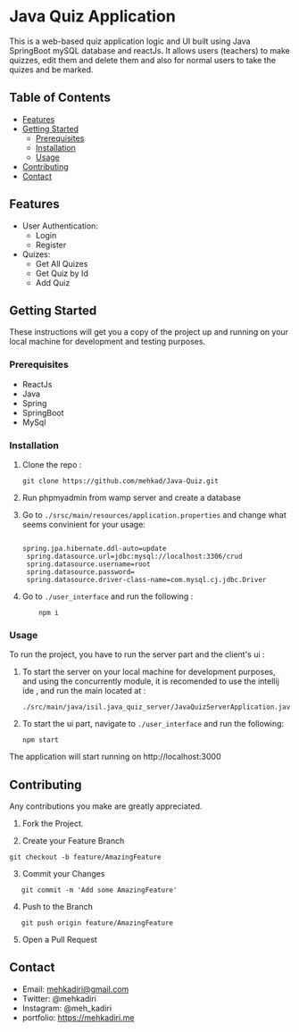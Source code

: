 # Java Quiz Application

This is a web-based quiz application logic and UI built using Java SpringBoot mySQL database and reactJs. It allows users (teachers) to make quizzes, edit them and delete them and also for normal users to take the quizes and be marked.

## Table of Contents

- [Features](#features)
- [Getting Started](#getting-started)
  - [Prerequisites](#prerequisites)
  - [Installation](#installation)
  - [Usage](#usage)
- [Contributing](#contributing)
- [Contact](#contact)

## Features

- User Authentication:
  - Login
  - Register
- Quizes:
  - Get All Quizes
  - Get Quiz by Id
  - Add Quiz

## Getting Started

These instructions will get you a copy of the project up and running on your local machine for development and testing purposes.

### Prerequisites

- ReactJs
- Java
- Spring
- SpringBoot
- MySql

### Installation

1. Clone the repo :

   ```
   git clone https://github.com/mehkad/Java-Quiz.git
   ```

2. Run phpmyadmin from wamp server and create a database
   
3. Go to `./srsc/main/resources/application.properties` and change what seems convinient for your usage:

   ```

   spring.jpa.hibernate.ddl-auto=update
    spring.datasource.url=jdbc:mysql://localhost:3306/crud
    spring.datasource.username=root
    spring.datasource.password=
    spring.datasource.driver-class-name=com.mysql.cj.jdbc.Driver
   ```
   
4. Go to `./user_interface` and run the following :

   ```
       npm i
   ```

### Usage

To run the project, you have to run the server part and the client's ui :

1. To start the server on your local machine for development purposes, and using the concurrently module, it is recomended to use the intellij ide , and run the main located at :

   ```
   ./src/main/java/isil.java_quiz_server/JavaQuizServerApplication.java
   ```

2. To start the ui part, navigate to `./user_interface` and run the following:

   ```
   npm start
   ```

The application will start running on http://localhost:3000

## Contributing

Any contributions you make are greatly appreciated.

1. Fork the Project.

2. Create your Feature Branch

```
git checkout -b feature/AmazingFeature
```

3. Commit your Changes

```
   git commit -m 'Add some AmazingFeature'
```

4. Push to the Branch

```
   git push origin feature/AmazingFeature
```

5. Open a Pull Request

## Contact

- Email: mehkadiri@gmail.com
- Twitter: @mehkadiri
- Instagram: @meh_kadiri
- portfolio: https://mehkadiri.me
